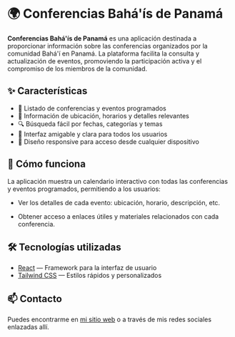 # 🌍 Conferencias Bahá'ís de Panamá

**Conferencias Bahá'ís de Panamá** es una aplicación destinada a proporcionar información sobre las conferencias <!--, eventos y actividades --> organizados por la comunidad Bahá'í en Panamá. La plataforma facilita la consulta y actualización de eventos, promoviendo la participación activa y el compromiso de los miembros de la comunidad.

## ✨ Características

- 📅 Listado de conferencias y eventos programados
- 📍 Información de ubicación, horarios y detalles relevantes
- 🔍 Búsqueda fácil por fechas, categorías y temas
- 💬 Interfaz amigable y clara para todos los usuarios
- 📱 Diseño responsive para acceso desde cualquier dispositivo

## 🧠 Cómo funciona

La aplicación muestra un calendario interactivo con todas las conferencias y eventos programados, permitiendo a los usuarios:

- Ver los detalles de cada evento: ubicación, horario, descripción, etc.
<!-- - Filtrar eventos por fecha y tipo (conferencias, actividades comunitarias, etc.) -->
- Obtener acceso a enlaces útiles y materiales relacionados con cada conferencia.

## 🛠️ Tecnologías utilizadas

- [React](https://react.dev/) — Framework para la interfaz de usuario
- [Tailwind CSS](https://tailwindcss.com/) — Estilos rápidos y personalizados
<!-- - [Date-fns](https://date-fns.org/) — Manipulación de fechas y horas
- [React Router](https://reactrouter.com/) — Para navegación entre páginas -->

<!--
## 📌 Estado del proyecto

🚧 En desarrollo. Se están implementando más funcionalidades como la integración con sistemas de registro y actualización en tiempo real de los eventos.
-->
## 📫 Contacto

Puedes encontrarme en [mi sitio web](https://a-r-dev.vercel.app/) o a través de mis redes sociales enlazadas allí.


